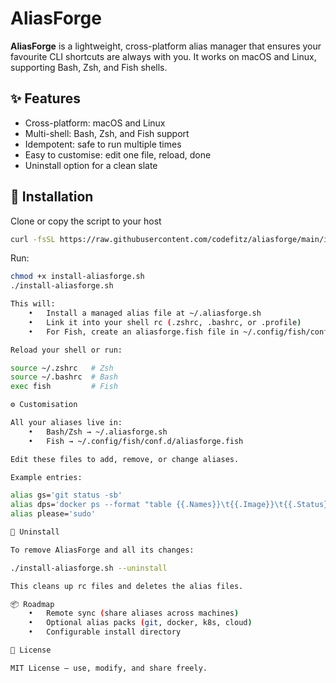 # AliasForge  

**AliasForge** is a lightweight, cross-platform alias manager that ensures your favourite CLI shortcuts are always with you. It works on macOS and Linux, supporting Bash, Zsh, and Fish shells.  

## ✨ Features  
- Cross-platform: macOS and Linux  
- Multi-shell: Bash, Zsh, and Fish support  
- Idempotent: safe to run multiple times  
- Easy to customise: edit one file, reload, done  
- Uninstall option for a clean slate  

## 🚀 Installation  

Clone or copy the script to your host

```sh
curl -fsSL https://raw.githubusercontent.com/codefitz/aliasforge/main/install-aliasforge.sh -o install-aliasforge.sh
```

Run:

```sh
chmod +x install-aliasforge.sh
./install-aliasforge.sh

This will:
	•	Install a managed alias file at ~/.aliasforge.sh
	•	Link it into your shell rc (.zshrc, .bashrc, or .profile)
	•	For Fish, create an aliasforge.fish file in ~/.config/fish/conf.d/

Reload your shell or run:

source ~/.zshrc   # Zsh  
source ~/.bashrc  # Bash  
exec fish         # Fish  

⚙️ Customisation

All your aliases live in:
	•	Bash/Zsh → ~/.aliasforge.sh
	•	Fish → ~/.config/fish/conf.d/aliasforge.fish

Edit these files to add, remove, or change aliases.

Example entries:

alias gs='git status -sb'
alias dps='docker ps --format "table {{.Names}}\t{{.Image}}\t{{.Status}}\t{{.Ports}}"'
alias please='sudo'

🧹 Uninstall

To remove AliasForge and all its changes:

./install-aliasforge.sh --uninstall

This cleans up rc files and deletes the alias files.

📦 Roadmap
	•	Remote sync (share aliases across machines)
	•	Optional alias packs (git, docker, k8s, cloud)
	•	Configurable install directory

📜 License

MIT License — use, modify, and share freely.